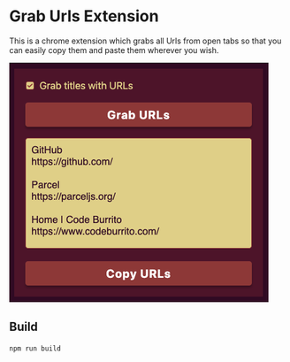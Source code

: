# Grab Urls Extension

This is a chrome extension which grabs all Urls from open tabs so that you can easily copy them and paste them wherever you wish.

![Screenshot of extension](./screenshot.png "Screenshot of extension")

## Build

```
npm run build
```
